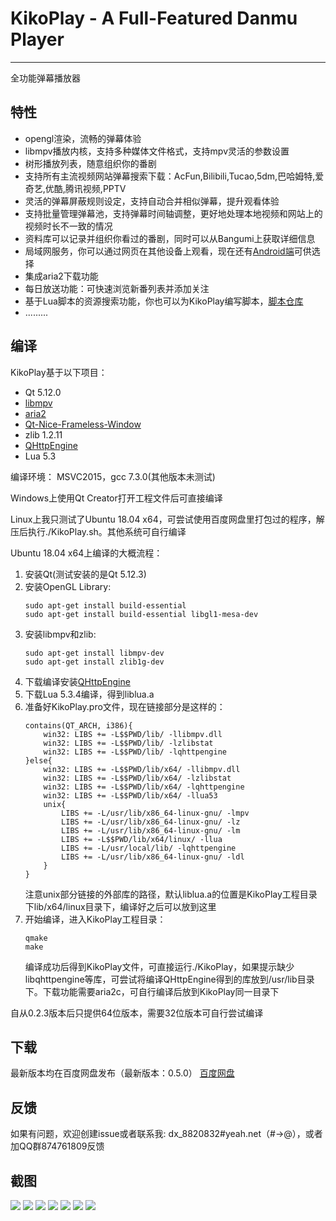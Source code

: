 # KikoPlay - A Full-Featured Danmu Player
---
全功能弹幕播放器

## 特性
 - opengl渲染，流畅的弹幕体验
 - libmpv播放内核，支持多种媒体文件格式，支持mpv灵活的参数设置
 - 树形播放列表，随意组织你的番剧
 - 支持所有主流视频网站弹幕搜索下载：AcFun,Bilibili,Tucao,5dm,巴哈姆特,爱奇艺,优酷,腾讯视频,PPTV
 - 灵活的弹幕屏蔽规则设定，支持自动合并相似弹幕，提升观看体验
 - 支持批量管理弹幕池，支持弹幕时间轴调整，更好地处理本地视频和网站上的视频时长不一致的情况
 - 资料库可以记录并组织你看过的番剧，同时可以从Bangumi上获取详细信息
 - 局域网服务，你可以通过网页在其他设备上观看，现在还有[Android端](https://github.com/Protostars/KikoPlay-Android-LAN)可供选择
 - 集成aria2下载功能
 - 每日放送功能：可快速浏览新番列表并添加关注
 - 基于Lua脚本的资源搜索功能，你也可以为KikoPlay编写脚本，[脚本仓库](https://github.com/Protostars/KikoPlayScript)
 - .........

## 编译

KikoPlay基于以下项目：

 - Qt 5.12.0
 - [libmpv](https://github.com/mpv-player/mpv)
 - [aria2](https://github.com/aria2/aria2)
 - [Qt-Nice-Frameless-Window](https://github.com/Bringer-of-Light/Qt-Nice-Frameless-Window)
 - zlib 1.2.11
 - [QHttpEngine](https://github.com/nitroshare/qhttpengine)
 - Lua 5.3

编译环境： MSVC2015，gcc 7.3.0(其他版本未测试)

Windows上使用Qt Creator打开工程文件后可直接编译

Linux上我只测试了Ubuntu 18.04 x64，可尝试使用百度网盘里打包过的程序，解压后执行./KikoPlay.sh。其他系统可自行编译

Ubuntu 18.04 x64上编译的大概流程：

 1. 安装Qt(测试安装的是Qt 5.12.3) 
 2. 安装OpenGL Library:
     ```
     sudo apt-get install build-essential
     sudo apt-get install build-essential libgl1-mesa-dev
     ```
 3. 安装libmpv和zlib:
     ```
     sudo apt-get install libmpv-dev
     sudo apt-get install zlib1g-dev
     ```
 4. 下载编译安装[QHttpEngine](https://github.com/nitroshare/qhttpengine)
 5. 下载Lua 5.3.4编译，得到liblua.a
 6. 准备好KikoPlay.pro文件，现在链接部分是这样的：
     ```
     contains(QT_ARCH, i386){
         win32: LIBS += -L$$PWD/lib/ -llibmpv.dll
         win32: LIBS += -L$$PWD/lib/ -lzlibstat
         win32: LIBS += -L$$PWD/lib/ -lqhttpengine
     }else{
         win32: LIBS += -L$$PWD/lib/x64/ -llibmpv.dll
         win32: LIBS += -L$$PWD/lib/x64/ -lzlibstat
         win32: LIBS += -L$$PWD/lib/x64/ -lqhttpengine
         win32: LIBS += -L$$PWD/lib/x64/ -llua53
         unix{
             LIBS += -L/usr/lib/x86_64-linux-gnu/ -lmpv
             LIBS += -L/usr/lib/x86_64-linux-gnu/ -lz
             LIBS += -L/usr/lib/x86_64-linux-gnu/ -lm
             LIBS += -L$$PWD/lib/x64/linux/ -llua
             LIBS += -L/usr/local/lib/ -lqhttpengine
             LIBS += -L/usr/lib/x86_64-linux-gnu/ -ldl
         }
     }  
     ```
    注意unix部分链接的外部库的路径，默认liblua.a的位置是KikoPlay工程目录下lib/x64/linux目录下，编译好之后可以放到这里
 7. 开始编译，进入KikoPlay工程目录：
     ```
     qmake
     make
     ```
    编译成功后得到KikoPlay文件，可直接运行./KikoPlay，如果提示缺少libqhttpengine等库，可尝试将编译QHttpEngine得到的库放到/usr/lib目录下。下载功能需要aria2c，可自行编译后放到KikoPlay同一目录下

自从0.2.3版本后只提供64位版本，需要32位版本可自行尝试编译

## 下载

最新版本均在百度网盘发布（最新版本：0.5.0）
[百度网盘](https://pan.baidu.com/s/1gyT0FU9rioaa77znhAUx2w)

## 反馈

如果有问题，欢迎创建issue或者联系我:
dx_8820832#yeah.net（#→@），或者加QQ群874761809反馈

## 截图

![](screenshot/KikoPlay1.jpg)
![](screenshot/KikoPlay-Ubuntu.png)
![](screenshot/KikoPlay2.jpg)
![](screenshot/KikoPlay3.jpg)
![](screenshot/KikoPlay4.jpg)
![](screenshot/KikoPlay5.jpg)
![](screenshot/KikoPlay_web.jpg)
